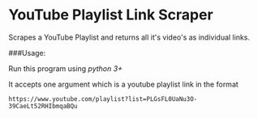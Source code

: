# YouTube Playlist Link Scraper
Scrapes a YouTube Playlist and returns all it's video's as individual links.

###Usage:

Run this program using *python 3+*

It accepts one argument which is a youtube playlist link in the format

`https://www.youtube.com/playlist?list=PLGsFL0UaNu3O-39CaeLt52RHIbmqaBQu`

